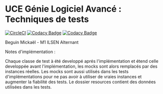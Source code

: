 ﻿# UCE Génie Logiciel Avancé : Techniques de tests

[![CircleCI](https://circleci.com/gh/Lemick/ceri-m1-test/tree/master.svg?style=svg)](https://circleci.com/gh/Lemick/ceri-m1-test/tree/master) [![Codacy Badge](https://api.codacy.com/project/badge/Grade/580c117a3f60481185651a4d5eac87cb)](https://www.codacy.com/app/Lemick/ceri-m1-test?utm_source=github.com&amp;utm_medium=referral&amp;utm_content=Lemick/ceri-m1-test&amp;utm_campaign=Badge_Grade) [![Codacy Badge](https://api.codacy.com/project/badge/Coverage/580c117a3f60481185651a4d5eac87cb)](https://www.codacy.com/app/Lemick/ceri-m1-test?utm_source=github.com&utm_medium=referral&utm_content=Lemick/ceri-m1-test&utm_campaign=Badge_Coverage)


Beguin Mickaël - M1 ILSEN Alternant

Notes d'implémentation :

Chaque classe de test à été developpé aprés l'implémentation et étend celle developpée avant l'implémentation, les mocks sont alors remplacés par des instances réelles. 
Les mocks sont aussi utilisés dans les tests d'implémentations pour ne pas avoir à utiliser de vraies instances et augmenter la fiabilité des tests.
Le dossier resources contient des données utilisées dans les tests.

